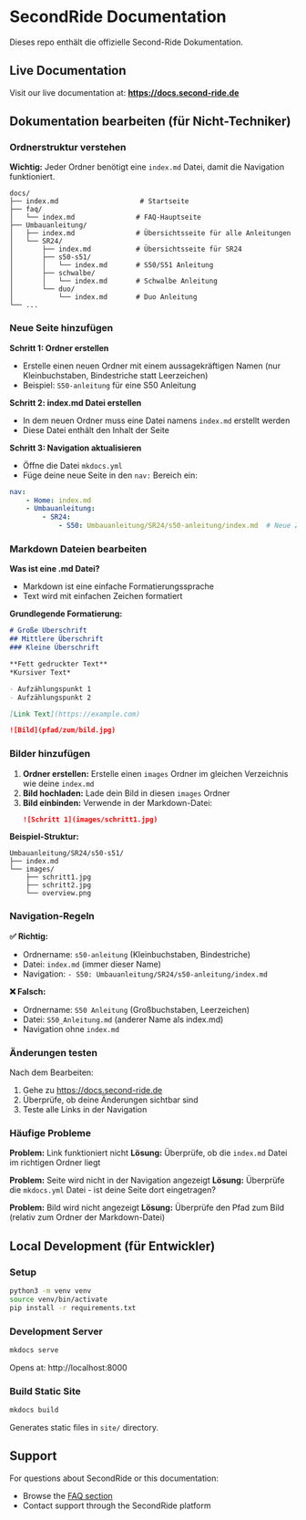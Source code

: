 # SecondRide Documentation

Dieses repo enthält die offizielle Second-Ride Dokumentation.

## Live Documentation

Visit our live documentation at: **https://docs.second-ride.de**

## Dokumentation bearbeiten (für Nicht-Techniker)

### Ordnerstruktur verstehen

**Wichtig:** Jeder Ordner benötigt eine `index.md` Datei, damit die Navigation funktioniert.

```
docs/
├── index.md                    # Startseite
├── faq/
│   └── index.md               # FAQ-Hauptseite
├── Umbauanleitung/
│   ├── index.md               # Übersichtsseite für alle Anleitungen
│   └── SR24/
│       ├── index.md           # Übersichtsseite für SR24
│       ├── s50-s51/
│       │   └── index.md       # S50/S51 Anleitung
│       ├── schwalbe/
│       │   └── index.md       # Schwalbe Anleitung
│       └── duo/
│           └── index.md       # Duo Anleitung
└── ...
```

### Neue Seite hinzufügen

**Schritt 1: Ordner erstellen**
- Erstelle einen neuen Ordner mit einem aussagekräftigen Namen (nur Kleinbuchstaben, Bindestriche statt Leerzeichen)
- Beispiel: `S50-anleitung` für eine S50 Anleitung

**Schritt 2: index.md Datei erstellen**
- In dem neuen Ordner muss eine Datei namens `index.md` erstellt werden
- Diese Datei enthält den Inhalt der Seite

**Schritt 3: Navigation aktualisieren**
- Öffne die Datei `mkdocs.yml`
- Füge deine neue Seite in den `nav:` Bereich ein:

```yaml
nav:
    - Home: index.md
    - Umbauanleitung:
        - SR24:
            - S50: Umbauanleitung/SR24/s50-anleitung/index.md  # Neue Zeile
```

### Markdown Dateien bearbeiten

**Was ist eine .md Datei?**
- Markdown ist eine einfache Formatierungssprache
- Text wird mit einfachen Zeichen formatiert

**Grundlegende Formatierung:**
```markdown
# Große Überschrift
## Mittlere Überschrift  
### Kleine Überschrift

**Fett gedruckter Text**
*Kursiver Text*

- Aufzählungspunkt 1
- Aufzählungspunkt 2

[Link Text](https://example.com)

![Bild](pfad/zum/bild.jpg)
```

### Bilder hinzufügen

1. **Ordner erstellen:** Erstelle einen `images` Ordner im gleichen Verzeichnis wie deine `index.md`
2. **Bild hochladen:** Lade dein Bild in diesen `images` Ordner
3. **Bild einbinden:** Verwende in der Markdown-Datei:
   ```markdown
   ![Schritt 1](images/schritt1.jpg)
   ```

**Beispiel-Struktur:**
```
Umbauanleitung/SR24/s50-s51/
├── index.md
└── images/
    ├── schritt1.jpg
    ├── schritt2.jpg
    └── overview.png
```

### Navigation-Regeln

**✅ Richtig:**
- Ordnername: `s50-anleitung` (Kleinbuchstaben, Bindestriche)
- Datei: `index.md` (immer dieser Name)
- Navigation: `- S50: Umbauanleitung/SR24/s50-anleitung/index.md`

**❌ Falsch:**
- Ordnername: `S50 Anleitung` (Großbuchstaben, Leerzeichen)
- Datei: `S50_Anleitung.md` (anderer Name als index.md)
- Navigation ohne `index.md`

### Änderungen testen

Nach dem Bearbeiten:
1. Gehe zu https://docs.second-ride.de
2. Überprüfe, ob deine Änderungen sichtbar sind
3. Teste alle Links in der Navigation

### Häufige Probleme

**Problem:** Link funktioniert nicht
**Lösung:** Überprüfe, ob die `index.md` Datei im richtigen Ordner liegt

**Problem:** Seite wird nicht in der Navigation angezeigt
**Lösung:** Überprüfe die `mkdocs.yml` Datei - ist deine Seite dort eingetragen?

**Problem:** Bild wird nicht angezeigt
**Lösung:** Überprüfe den Pfad zum Bild (relativ zum Ordner der Markdown-Datei)

## Local Development (für Entwickler)

### Setup
```bash
python3 -m venv venv
source venv/bin/activate
pip install -r requirements.txt
```

### Development Server
```bash
mkdocs serve
```
Opens at: http://localhost:8000

### Build Static Site
```bash
mkdocs build
```
Generates static files in `site/` directory.

## Support

For questions about SecondRide or this documentation:
- Browse the [FAQ section](https://docs.second-ride.de/faq/)
- Contact support through the SecondRide platform
